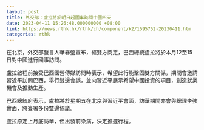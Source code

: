 ```yaml
---
layout: post
title: 外交部：盧拉將於明日起國事訪問中國四天
date: 2023-04-11 15:26:48.000000000 +08:00
link: https://news.rthk.hk/rthk/ch/component/k2/1695752-20230411.htm
categories: rthk
---
```


在北京，外交部發言人華春瑩宣布，經雙方商定，巴西總統盧拉將於本月12至15日對中國進行國事訪問。

盧拉啟程前接受巴西國營傳媒訪問時表示，希望此行能鞏固雙方關係，期間會邀請習近平訪問巴西，舉行雙邊會談，並向習近平展示希望中國投資的項目，創造就業機會及推動生產。

巴西總統府表示，盧拉將於星期五在北京與習近平會面，訪華期間亦會與總理李強會面，將簽署多份雙邊協議。

盧拉原定上月底訪華，但出發前染病，決定推遲行程。
